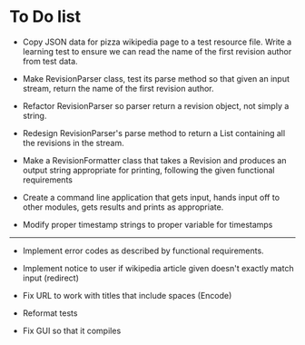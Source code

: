 # To Do list
- Copy JSON data for pizza wikipedia page to a test resource file. Write a learning
test to ensure we can read the name of the first revision author from test data.
  
- Make RevisionParser class, test its parse method so that given an input stream, return the
name of the first revision author. 
  
- Refactor RevisionParser so parser return a revision object, not simply a string. 

- Redesign RevisionParser's parse method to return a List<Revision> containing all the
revisions in the stream.
  
- Make a RevisionFormatter class that takes a Revision and produces an output string 
appropriate for printing, following the given functional requirements 
  
- Create a command line application that gets input, hands input off to other modules,
gets results and prints as appropriate. 
  
- Modify proper timestamp strings to proper variable for timestamps

--------------
- Implement error codes as described by functional requirements.

- Implement notice to user if wikipedia article given doesn't exactly match input (redirect)

- Fix URL to work with titles that include spaces (Encode)

- Reformat tests
  
- Fix GUI so that it compiles 